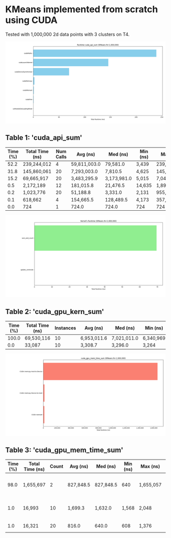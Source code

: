 # KMeans implemented from scratch using CUDA  

Tested with 1,000,000 2d data points with 3 clusters on T4.  

![CUDA KMeans Performance Test Table 1](https://raw.githubusercontent.com/Tyler-Hilbert/CUDA-KMeans/main/Performance/Table1.png)  
## Table 1: 'cuda_api_sum'  
 |  Time (%) | Total Time (ns) | Num Calls | Avg (ns) | Med (ns) | Min (ns) | Max (ns) | StdDev (ns) | Name |  
 |-----------|-----------------|-----------|----------|----------|----------|----------|-------------|------|
 | 52.2 | 239,244,012 | 4 | 59,811,003.0 | 79,581.0 | 3,439 | 239,081,411 | 119,513,626.2 | cudaMalloc |  
 | 31.8 | 145,860,061 | 20 | 7,293,003.0 | 7,810.5 | 4,625 | 145,661,321 | 32,568,523.9 | cudaLaunchKernel |  
 | 15.2 | 69,665,917 | 20 | 3,483,295.9 | 3,173,981.0 | 5,015 | 7,044,049 | 3,570,872.7 | cudaDeviceSynchronize  |  
 | 0.5 | 2,172,189 | 12 | 181,015.8 | 21,476.5 | 14,635 | 1,899,442 | 541,282.9 | cudaMemcpy |  
 | 0.2 | 1,023,776 | 20 | 51,188.8 | 3,331.0 | 2,131 | 955,446 | 212,845.6 | cudaMemset |  
 | 0.1 | 618,662 | 4 | 154,665.5 | 128,489.5 | 4,173 | 357,510 | 174,656.6 | cudaFree |  
 | 0.0 | 724 | 1 | 724.0 | 724.0 | 724 | 724 | 0.0 | cuModuleGetLoadingMode |  

![CUDA KMeans Performance Test Table 2](https://raw.githubusercontent.com/Tyler-Hilbert/CUDA-KMeans/main/Performance/Table2.png)  
## Table 2: 'cuda_gpu_kern_sum'  
 |  Time (%) | Total Time (ns) | Instances | Avg (ns) | Med (ns) | Min (ns) | Max (ns) | StdDev (ns) | Name |  
 |-----------|-----------------|-----------|----------|----------|----------|----------|-------------|------|  
 | 100.0 | 69,530,116 | 10 | 6,953,011.6 | 7,021,011.0 | 6,340,969 | 7,021,123 | 215,049.9 | sum_and_count |  
 | 0.0 | 33,087 | 10 | 3,308.7 | 3,296.0 | 3,264 | 3,392 | 34.4 | update_centroids |  

![CUDA KMeans Performance Test Table 3](https://raw.githubusercontent.com/Tyler-Hilbert/CUDA-KMeans/main/Performance/Table3.png)  
## Table 3: 'cuda_gpu_mem_time_sum'  
 |  Time (%) | Total Time (ns) | Count | Avg (ns) | Med (ns) | Min (ns) | Max (ns) | StdDev (ns) | Operation |  
 |-----------|-----------------|-------|----------|----------|----------|----------|-------------|-----------|  
 | 98.0 | 1,655,697 | 2 | 827,848.5 | 827,848.5 | 640 | 1,655,057 | 1,169,849.5 | [CUDA memcpy Host-to-Device] |  
 | 1.0 | 16,993 | 10 | 1,699.3 | 1,632.0 | 1,568 | 2,048 | 188.0 | [CUDA memcpy Device-to-Host] |  
 | 1.0 | 16,321 | 20 | 816.0 | 640.0 | 608 | 1,376 | 302.2 | [CUDA memset] |  
